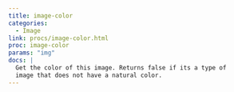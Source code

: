 ```yaml
---
title: image-color
categories: 
  - Image
link: procs/image-color.html
proc: image-color
params: "img"
docs: |
  Get the color of this image. Returns false if its a type of
  image that does not have a natural color.
---
```

